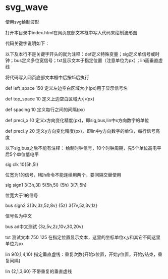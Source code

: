 # svg_wave
使用svg绘制波形

打开本目录中index.html在网页底部文本框中写入代码来绘制波形图

代码关键字说明如下：

以下及本行不是关键字开头的就为注释：def定义特殊变量；sig定义单信号或时钟；bus定义多位宽信号；txt显示文本于指定位置（注意单位为px）；lin画垂直虚线

将代码写入网页底部文本框中后按f5后执行

def left_space 150 定义左边空白区域大小(px)用于显示信号名

def top_space 10 定义上边空白区域大小(px)

def spacing 10 定义每行之间的间隔(px)

def preci_x 10 定义x方向变化精度(px)，即sig,bus,lin中x方向数字的单位

def preci_y 20 定义y方向变化精度(px)，即lin中y方向数字的单位，每行信号高度

以下sig,bus之后不能有注释：
绘制时钟信号，10个时钟周期，先5个单位高电平后5个单位低电平

sig clk 10{5h,5l}

位宽为1的信号，l和h命令不能连续用两个，要间隔交替使用

sig sign1 3{3h,3l} 5{5h,5l} {5h} 3{7l,5h}

位宽大于1的信号

bus sign2 3{3v,3z,5z,8v} {5z} 3{7v,5z,3v,1z}

信号名为中文

bus ad中文测试 {3z,5v,2z,10v,30,20v}

txt 测试文本 750 125 在指定位置显示文本，这里的坐标单位x,y和其它不同这里单位为px

lin 9{0,1,4,10} 指定垂直虚线：重复次数{开始x位置，开始y位置，开始y结束，重复间隔}

lin {2,1,3,60} 不带重复的垂直虚线
